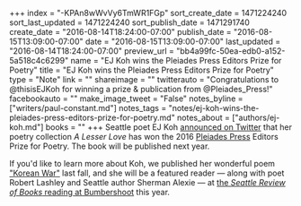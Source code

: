 +++
index = "-KPAn8wWvVy6TmWR1FGp"
sort_create_date = 1471224240
sort_last_updated = 1471224240
sort_publish_date = 1471291740
create_date = "2016-08-14T18:24:00-07:00"
publish_date = "2016-08-15T13:09:00-07:00"
date = "2016-08-15T13:09:00-07:00"
last_updated = "2016-08-14T18:24:00-07:00"
preview_url = "bb4a99fc-50ea-edb0-a152-5a518c4c6299"
name = "EJ Koh wins the Pleiades Press Editors Prize for Poetry"
title = "EJ Koh wins the Pleiades Press Editors Prize for Poetry"
type = "Note"
link = ""
shareimage = ""
twitterauto = "Congratulations to @thisisEJKoh for winning a prize & publication from @Pleiades_Press!"
facebookauto = ""
make_image_tweet = "False"
notes_byline = ["writers/paul-constant.md"]
notes_tags = "notes/ej-koh-wins-the-pleiades-press-editors-prize-for-poetry.md"
notes_about = ["authors/ej-koh.md"]
books = ""
+++
Seattle poet EJ Koh [announced on Twitter](https://twitter.com/thisisEJKoh/status/764137891341611009?lang=en) that her poetry collection *A Lesser Love* has won the 2016 [Pleiades Press](http://pleiadespress.org/about/) Editors Prize for Poetry. The book will be published next year. 

If you'd like to learn more about Koh, we published her wonderful poem ["Korean War"](http://www.seattlereviewofbooks.com/notes/2015/10/06/korean-war/) last fall, and she will be a featured reader — along with poet Robert Lashley and Seattle author Sherman Alexie — at [the *Seattle Review of Books* reading at Bumbershoot](http://bumbershoot.com/lineup#!programmation=artist$seattle-review-of-books-featuring-sherman-alexie-robert-lashley-and-ej-koh/164) this year.